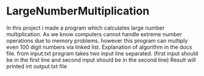 # LargeNumberMultiplication
 
In this project i made a program which calculates large number multiplication. As we know computers cannot handle extreme number operations due to memory problems. however this program can multiply even 100 digit numbers via linked list. Explanation of algorithm in the docs file. 
from input.txt program takes two input line separated. (first input should be in the first line and second input should be in the second line) Result will printed int output.txt file 

